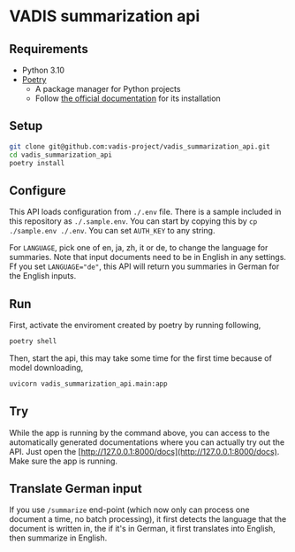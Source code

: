 # VADIS summarization api

## Requirements

- Python 3.10
- [Poetry](https://python-poetry.org/docs/)
  - A package manager for Python projects
  - Follow [the official documentation](https://python-poetry.org/docs/#installation) for its installation

## Setup

```bash
git clone git@github.com:vadis-project/vadis_summarization_api.git
cd vadis_summarization_api
poetry install
```

## Configure

This API loads configuration from `./.env` file.
There is a sample included in this repository as `./.sample.env`.
You can start by copying this by `cp ./sample.env ./.env`.
You can set `AUTH_KEY` to any string.

For `LANGUAGE`, pick one of en, ja, zh, it or de, to change the language for summaries.
Note that input documents need to be in English in any settings.
Ff you set `LANGUAGE="de"`, this API will return you summaries in German for the English inputs.

## Run

First, activate the enviroment created by poetry by running following,
```bash
poetry shell
```

Then, start the api, this may take some time for the first time because of model downloading,
```bash
uvicorn vadis_summarization_api.main:app
```

## Try

While the app is running by the command above, you can access to the automatically generated documentations where you can actually try out the API.
Just open the [http://127.0.0.1:8000/docs](http://127.0.0.1:8000/docs).
Make sure the app is running.

## Translate German input

If you use `/summarize` end-point (which now only can process one document a time, no batch processing), it first detects the language that the document is written in, the if it's in German, it first translates into English, then summarize in English.
